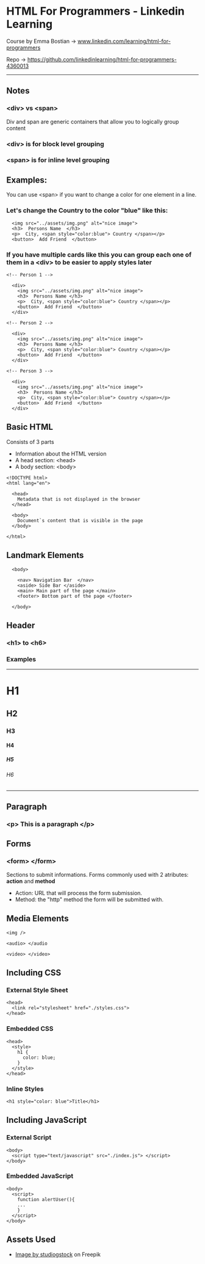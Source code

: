 # HTML For Programmers - Linkedin Learning

Course by Emma Bostian &rarr; www.linkedin.com/learning/html-for-programmers

Repo &rarr; https://github.com/linkedinlearning/html-for-programmers-4360013

---

## Notes
### \<div\> vs \<span\>
Div and span are generic containers that allow you to logically group content

### \<div\> is for block level grouping
### \<span\> is for inline level grouping

## Examples:
You can use \<span\> if you want to change a color for one element in a line.

### Let's change the Country to the color "blue" like this:
```
  <img src="../assets/img.png" alt="nice image">
  <h3>  Persons Name  </h3>
  <p>  City, <span style="color:blue"> Country </span></p>
  <button>  Add Friend  </button>
```

### If you have multiple cards like this you can group each one of them in a \<div\> to be easier to apply styles later
```
<!-- Person 1 -->

  <div>
    <img src="../assets/img.png" alt="nice image">
    <h3>  Persons Name </h3>
    <p>  City, <span style="color:blue"> Country </span></p>
    <button>  Add Friend  </button>
  </div>

<!-- Person 2 -->

  <div>
    <img src="../assets/img.png" alt="nice image">
    <h3>  Persons Name </h3>
    <p>  City, <span style="color:blue"> Country </span></p>
    <button>  Add Friend  </button>
  </div>

<!-- Person 3 -->

  <div>
    <img src="../assets/img.png" alt="nice image">
    <h3>  Persons Name </h3>
    <p>  City, <span style="color:blue"> Country </span></p>
    <button>  Add Friend  </button>
  </div>
```

## Basic HTML
Consists of 3 parts
- Information about the HTML version
- A head section: \<head\>
- A body section: \<body\>
  
```
<!DOCTYPE html>
<html lang="en">

  <head>
    Metadata that is not displayed in the browser
  </head>

  <body> 
    Document`s content that is visible in the page
  </body>

</html>
```

## Landmark Elements
```
  <body>

    <nav> Navigation Bar  </nav>
    <aside> Side Bar </aside>
    <main> Main part of the page </main>
    <footer> Bottom part of the page </footer>

  </body>
```
## Header

### \<h1\> to \<h6\>

### Examples
---
<h1>H1</h1> 
<h2>H2</h2> 
<h3>H3</h3> 
<h4>H4</h4> 
<h5>H5</h5> 
<h6>H6</h6>

---

## Paragraph
### \<p\> This is a paragraph \</p\>

## Forms
### \<form\> \</form\>
Sections to submit informations. Forms commonly used with 2 atributes: **action** and **method**
- Action: URL that will process the form submission.
- Method: the "http" method the form will be submitted with.

## Media Elements
```
<img />

<audio> </audio

<video> </video>
```

## Including CSS

### External Style Sheet
```
<head>
  <link rel="stylesheet" href="./styles.css">
</head>
```

### Embedded CSS
```
<head>
  <style>
    h1 {
      color: blue;
    }
  </style>
</head>
```

### Inline Styles
```
<h1 style="color: blue">Title</h1>
```

## Including JavaScript

### External Script
```
<body>
  <script type="text/javascript" src="./index.js"> </script>
</body>
```

### Embedded JavaScript
```
<body>
  <script>
    function alertUser(){
    ...
    }
  </script>
</body>
```

## Assets Used
- <a href="https://www.freepik.com/free-vector/find-person-job-opportunity_8063764.htm#query=avatar&position=1&from_view=keyword&track=sph">Image by studiogstock</a> on Freepik
